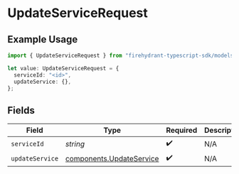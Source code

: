 # UpdateServiceRequest

## Example Usage

```typescript
import { UpdateServiceRequest } from "firehydrant-typescript-sdk/models/operations";

let value: UpdateServiceRequest = {
  serviceId: "<id>",
  updateService: {},
};
```

## Fields

| Field                                                                | Type                                                                 | Required                                                             | Description                                                          |
| -------------------------------------------------------------------- | -------------------------------------------------------------------- | -------------------------------------------------------------------- | -------------------------------------------------------------------- |
| `serviceId`                                                          | *string*                                                             | :heavy_check_mark:                                                   | N/A                                                                  |
| `updateService`                                                      | [components.UpdateService](../../models/components/updateservice.md) | :heavy_check_mark:                                                   | N/A                                                                  |